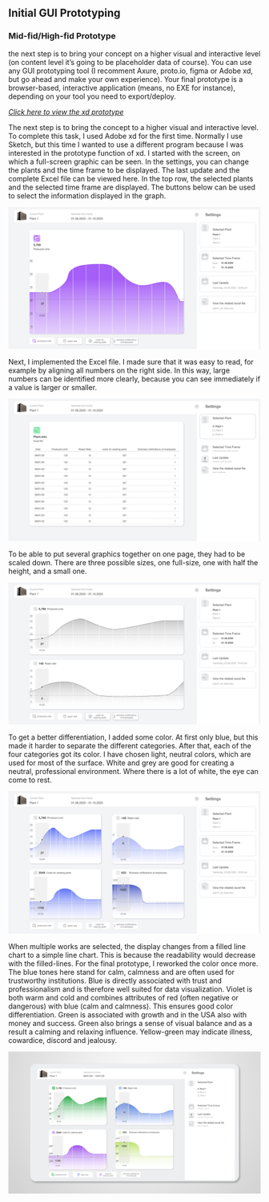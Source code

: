 ## Initial GUI Prototyping

### Mid-fid/High-fid Prototype

the next step is to bring your concept on a higher visual and interactive level (on content level it’s going to be placeholder data of course). You can use any GUI prototyping tool (I recomment Axure, proto.io, figma or Adobe xd, but go ahead and make your own experience). Your final prototype is a browser-based, interactive application (means, no EXE for instance), depending on your tool you need to export/deploy.


[*Click here to view the xd prototype*](https://xd.adobe.com/view/7de112d8-ae48-4e2c-9b42-0384df6460e8-28b2/?fullscreen&hints=off)


The next step is to bring the concept to a higher visual and interactive level.
To complete this task, I used Adobe xd for the first time. Normally I use Sketch, but this time I wanted to use a different program because I was interested in the prototype function of xd.
I started with the screen, on which a full-screen graphic can be seen. In the settings, you can change the plants and the time frame to be displayed. The last update and the complete Excel file can be viewed here.
In the top row, the selected plants and the selected time frame are displayed. The buttons below can be used to select the information displayed in the graph.

![watch_style](/assets/gui/mid_settings.jpg)

Next, I implemented the Excel file. I made sure that it was easy to read, for example by aligning all numbers on the right side. In this way, large numbers can be identified more clearly, because you can see immediately if a value is larger or smaller.

![watch_style](/assets/gui/mid_excel.jpg)

To be able to put several graphics together on one page, they had to be scaled down. There are three possible sizes, one full-size, one with half the height, and a small one.

![watch_style](/assets/gui/mid_grafics.jpg)

To get a better differentiation, I added some color. At first only blue, but this made it harder to separate the different categories. After that, each of the four categories got its color. I have chosen light, neutral colors, which are used for most of the surface. White and grey are good for creating a neutral, professional environment. Where there is a lot of white, the eye can come to rest.

![watch_style](/assets/gui/mid_blue_grafics.jpg)

When multiple works are selected, the display changes from a filled line chart to a simple line chart. This is because the readability would decrease with the filled-lines. 
For the final prototype, I reworked the color once more.
The blue tones here stand for calm, calmness and are often used for trustworthy institutions. Blue is directly associated with trust and professionalism and is therefore well suited for data visualization. Violet is both warm and cold and combines attributes of red (often negative or dangerous) with blue (calm and calmness). This ensures good color differentiation. Green is associated with growth and in the USA also with money and success. Green also brings a sense of visual balance and as a result a calming and relaxing influence. Yellow-green may indicate illness, cowardice, discord and jealousy.

![watch_style](/assets/gui/mid_final_grafics_style.png)
